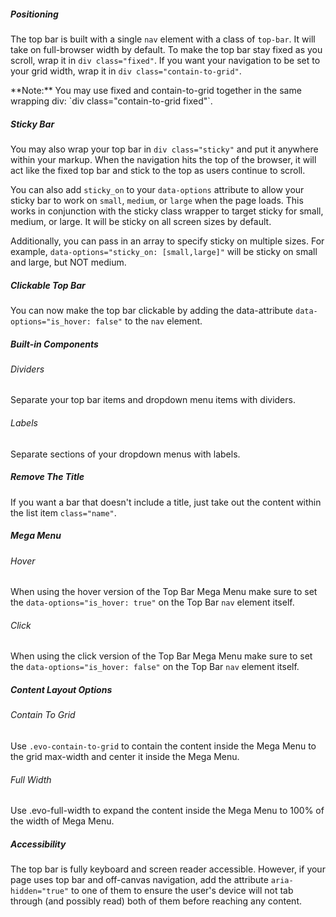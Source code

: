 ##### Positioning
The top bar is built with a single `nav` element with a class of `top-bar`. It will take on full-browser width by default. To make the top bar stay fixed as you scroll, wrap it in `div class="fixed"`. If you want your navigation to be set to your grid width, wrap it in `div class="contain-to-grid"`.

<div class="evo-site-annotations">
<p>**Note:** You may use fixed and contain-to-grid together in the same wrapping div: `div class="contain-to-grid fixed"`.</p>
</div>

##### Sticky Bar
You may also wrap your top bar in `div class="sticky"` and put it anywhere within your markup. When the navigation hits the top of the browser, it will act like the fixed top bar and stick to the top as users continue to scroll.

You can also add `sticky_on` to your `data-options` attribute to allow your sticky bar to work on `small`, `medium`, or `large` when the page loads. This works in conjunction with the sticky class wrapper to target sticky for small, medium, or large. It will be sticky on all screen sizes by default.

Additionally, you can pass in an array to specify sticky on multiple sizes. For example, `data-options="sticky_on: [small,large]"` will be sticky on small and large, but NOT medium.

##### Clickable Top Bar
You can now make the top bar clickable by adding the data-attribute `data-options="is_hover: false"` to the `nav` element.

##### Built-in Components
###### Dividers
Separate your top bar items and dropdown menu items with dividers.

###### Labels
Separate sections of your dropdown menus with labels.

##### Remove The Title
If you want a bar that doesn't include a title, just take out the content within the list item `class="name"`.

##### Mega Menu
###### Hover
When using the hover version of the Top Bar Mega Menu make sure to set the `data-options="is_hover: true"` on the Top Bar `nav` element itself.

###### Click
When using the click version of the Top Bar Mega Menu make sure to set the `data-options="is_hover: false"` on the Top Bar `nav` element itself.

##### Content Layout Options
###### Contain To Grid
Use `.evo-contain-to-grid` to contain the content inside the Mega Menu to the grid max-width and center it inside the Mega Menu.

###### Full Width
Use .evo-full-width to expand the content inside the Mega Menu to 100% of the width of Mega Menu.


##### Accessibility
The top bar is fully keyboard and screen reader accessible. However, if your page uses top bar and off-canvas navigation, add the attribute `aria-hidden="true"` to one of them to ensure the user's device will not tab through (and possibly read) both of them before reaching any content.